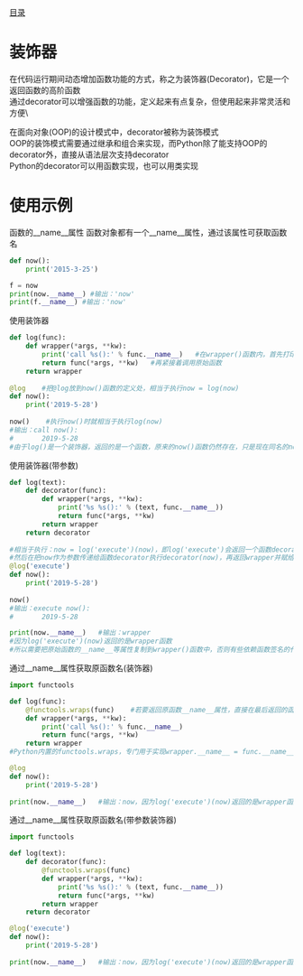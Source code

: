 [目录](../目录.md)

# 装饰器 #
在代码运行期间动态增加函数功能的方式，称之为装饰器(Decorator)，它是一个返回函数的高阶函数\
通过decorator可以增强函数的功能，定义起来有点复杂，但使用起来非常灵活和方便\

在面向对象(OOP)的设计模式中，decorator被称为装饰模式\
OOP的装饰模式需要通过继承和组合来实现，而Python除了能支持OOP的decorator外，直接从语法层次支持decorator\
Python的decorator可以用函数实现，也可以用类实现

 

# 使用示例 #
函数的__name__属性
函数对象都有一个__name__属性，通过该属性可获取函数名
```python
def now():
    print('2015-3-25')

f = now
print(now.__name__) #输出：'now'
print(f.__name__) #输出：'now'
```

使用装饰器
```python
def log(func):
    def wrapper(*args, **kw): 
        print('call %s():' % func.__name__)   #在wrapper()函数内，首先打印日志
        return func(*args, **kw)   #再紧接着调用原始函数
    return wrapper
        
@log    #把@log放到now()函数的定义处，相当于执行now = log(now)
def now():
    print('2019-5-28')   
        
now()    #执行now()时就相当于执行log(now)
#输出：call now():
#       2019-5-28
#由于log()是一个装饰器，返回的是一个函数，原来的now()函数仍然存在，只是现在同名的now变量指向了新的函数
```

使用装饰器(带参数)
```python
def log(text):
	def decorator(func):
		def wrapper(*args, **kw):
			print('%s %s():' % (text, func.__name__))
			return func(*args, **kw)
		return wrapper
	return decorator
	
#相当于执行：now = log('execute')(now)，即log('execute')会返回一个函数decorator，
#然后在把now作为参数传递给函数decorator执行decorator(now)，再返回wrapper并赋给now
@log('execute')
def now():
	print('2019-5-28')
	
now()
#输出：execute now():
#       2019-5-28

print(now.__name__)   #输出：wrapper
#因为log('execute')(now)返回的是wrapper函数
#所以需要把原始函数的__name__等属性复制到wrapper()函数中，否则有些依赖函数签名的代码执行就会出错
```

通过__name__属性获取原函数名(装饰器)
```python
import functools

def log(func):
	@functools.wraps(func)    #若要返回原函数__name__属性，直接在最后返回的函数定义上追加@functools.wraps(func)即可
	def wrapper(*args, **kw):
		print('call %s():' % func.__name__)
		return func(*args, **kw)
	return wrapper
#Python内置的functools.wraps，专门用于实现wrapper.__name__ = func.__name__，不需要编写wrapper.__name__ = func.__name__这样的代码

@log
def now():
	print('2019-5-28')
	
print(now.__name__)   #输出：now，因为log('execute')(now)返回的是wrapper函数
```

通过__name__属性获取原函数名(带参数装饰器)
```python
import functools

def log(text):
	def decorator(func):
		@functools.wraps(func)   
		def wrapper(*args, **kw):
			print('%s %s():' % (text, func.__name__))
			return func(*args, **kw)
		return wrapper
	return decorator

@log('execute')
def now():
	print('2019-5-28')
	
print(now.__name__)   #输出：now，因为log('execute')(now)返回的是wrapper函数
```
